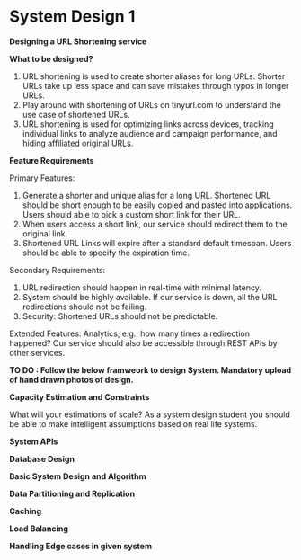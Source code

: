 # System Design 1


**Designing a URL Shortening service**

**What to be designed?**

1. URL shortening is used to create shorter aliases for long URLs. Shorter URLs take up less space and can save mistakes through typos in longer URLs.
2. Play around with shortening of URLs on tinyurl.com to understand the use case of shortened URLs.
3. URL shortening is used for optimizing links across devices, tracking individual links to analyze audience and campaign performance, and hiding affiliated original URLs.

**Feature Requirements**

Primary Features:

1. Generate a shorter and unique alias for a long URL. Shortened URL should be short enough to be easily copied and pasted into applications. Users should able to pick a custom short link for their URL.
2. When users access a short link, our service should redirect them to the original link.
3. Shortened URL Links will expire after a standard default timespan. Users should be able to specify the expiration time.

Secondary Requirements:

1. URL redirection should happen in real-time with minimal latency.
2. System should be highly available. If our service is down, all the URL redirections should not be failing.
3. Security: Shortened URLs should not be predictable.

Extended Features:
Analytics; e.g., how many times a redirection happened?
Our service should also be accessible through REST APIs by other services.

**TO DO : Follow the below framweork to design System. Mandatory upload of hand drawn photos of design.**

**Capacity Estimation and Constraints**

What will your estimations of scale? As a system design student you should be able to make intelligent assumptions based on real life systems. 

**System APIs**

**Database Design**

**Basic System Design and Algorithm**

**Data Partitioning and Replication**

**Caching**

**Load Balancing**

**Handling Edge cases in given system**



